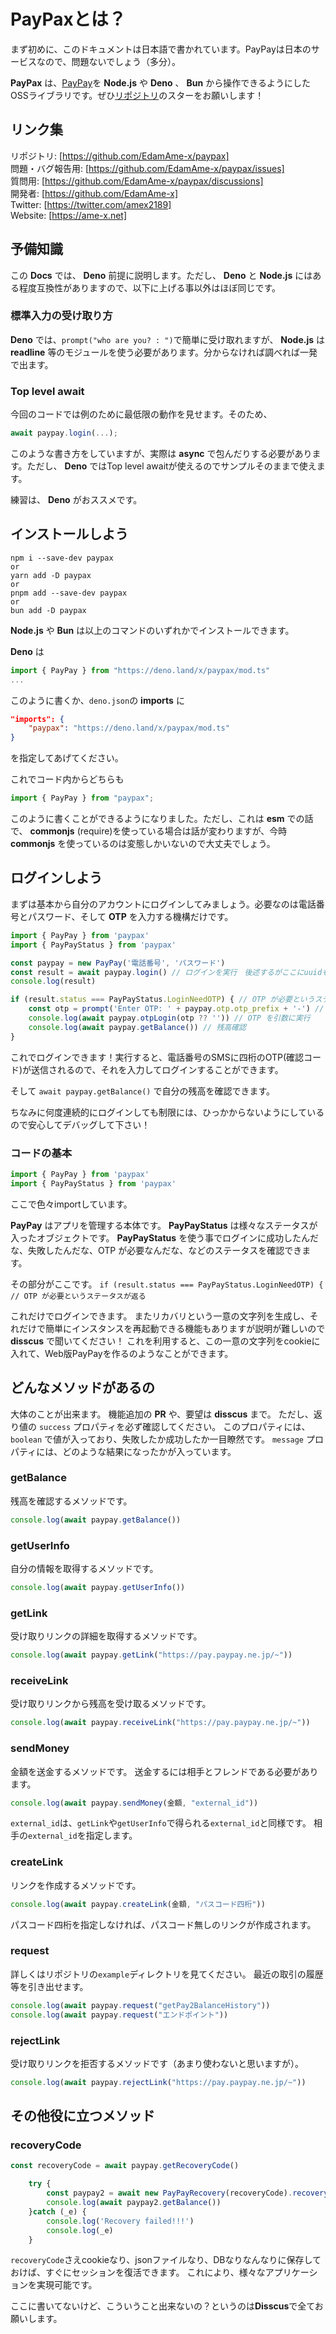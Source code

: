 # PayPaxとは？

まず初めに、このドキュメントは日本語で書かれています。PayPayは日本のサービスなので、問題ないでしょう（多分）。

 **PayPax** は、[PayPay](https://paypay.ne.jp)を **Node.js** や **Deno** 、 **Bun** から操作できるようにしたOSSライブラリです。ぜひ[リポジトリ](https://github.com/EdamAme-x/paypax)のスターをお願いします！

## リンク集
リポジトリ: [https://github.com/EdamAme-x/paypax]  
問題・バグ報告用: [https://github.com/EdamAme-x/paypax/issues]  
質問用: [https://github.com/EdamAme-x/paypax/discussions]  
開発者: [https://github.com/EdamAme-x]  
Twitter: [https://twitter.com/amex2189]  
Website: [https://ame-x.net]  

## 予備知識
この **Docs** では、 **Deno** 前提に説明します。ただし、 **Deno** と **Node.js** にはある程度互換性がありますので、以下に上げる事以外はほぼ同じです。

### 標準入力の受け取り方
 **Deno** では、`prompt("who are you? : ")`で簡単に受け取れますが、 **Node.js** は **readline** 等のモジュールを使う必要があります。分からなければ調べれば一発で出ます。

### Top level await
今回のコードでは例のために最低限の動作を見せます。そのため、

```typescript
await paypay.login(...);
```

このような書き方をしていますが、実際は **async** で包んだりする必要があります。ただし、 **Deno** ではTop level awaitが使えるのでサンプルそのままで使えます。

練習は、 **Deno** がおススメです。

## インストールしよう

```shell
npm i --save-dev paypax
or
yarn add -D paypax
or
pnpm add --save-dev paypax
or
bun add -D paypax
```

 **Node.js** や **Bun** は以上のコマンドのいずれかでインストールできます。

 **Deno** は

```typescript
import { PayPay } from "https://deno.land/x/paypax/mod.ts"
...
```

このように書くか、`deno.json`の **imports** に
```json
"imports": {
    "paypax": "https://deno.land/x/paypax/mod.ts"
}
```

を指定してあげてください。

これでコード内からどちらも

```ts
import { PayPay } from "paypax";
```

このように書くことができるようになりました。ただし、これは **esm** での話で、 **commonjs**  (require)を使っている場合は話が変わりますが、今時 **commonjs** を使っているのは変態しかいないので大丈夫でしょう。

## ログインしよう

まずは基本から自分のアカウントにログインしてみましょう。必要なのは電話番号とパスワード、そして **OTP** を入力する機構だけです。

```typescript
import { PayPay } from 'paypax'
import { PayPayStatus } from 'paypax'

const paypay = new PayPay('電話番号', 'パスワード')
const result = await paypay.login() // ログインを実行　後述するがここにuuidもしくはtokenを入れるとOTP無しでログイン可能
console.log(result)

if (result.status === PayPayStatus.LoginNeedOTP) { // OTP が必要というステータスが返る
    const otp = prompt('Enter OTP: ' + paypay.otp.otp_prefix + '-') // OTP を入力するように求める
    console.log(await paypay.otpLogin(otp ?? '')) // OTP を引数に実行
    console.log(await paypay.getBalance()) // 残高確認
}
```

これでログインできます！実行すると、電話番号のSMSに四桁のOTP(確認コード)が送信されるので、それを入力してログインすることができます。

そして `await paypay.getBalance()` で自分の残高を確認できます。

ちなみに何度連続的にログインしても制限には、ひっかからないようにしているので安心してデバッグして下さい！

### コードの基本

```typescript
import { PayPay } from 'paypax'
import { PayPayStatus } from 'paypax'
```

ここで色々importしています。

 **PayPay** はアプリを管理する本体です。
 **PayPayStatus** は様々なステータスが入ったオブジェクトです。
 **PayPayStatus** を使う事でログインに成功したんだな、失敗したんだな、OTP が必要なんだな、などのステータスを確認できます。

その部分がここです。
`if (result.status === PayPayStatus.LoginNeedOTP) { // OTP が必要というステータスが返る`

これだけでログインできます。
またリカバリという一意の文字列を生成し、それだけで簡単にインスタンスを再起動できる機能もありますが説明が難しいので **disscus** で聞いてください！
これを利用すると、この一意の文字列をcookieに入れて、Web版PayPayを作るのようなことができます。

## どんなメソッドがあるの
大体のことが出来ます。
機能追加の **PR** や、要望は **disscus** まで。
ただし、返り値の `success` プロパティを必ず確認してください。
このプロパティには、 `boolean` で値が入っており、失敗したか成功したか一目瞭然です。
`message` プロパティには、どのような結果になったかが入っています。

### getBalance

残高を確認するメソッドです。
```typescript
console.log(await paypay.getBalance())
```

### getUserInfo
自分の情報を取得するメソッドです。
```typescript
console.log(await paypay.getUserInfo())
```

### getLink
受け取りリンクの詳細を取得するメソッドです。
```typescript
console.log(await paypay.getLink("https://pay.paypay.ne.jp/~"))
```

### receiveLink
受け取りリンクから残高を受け取るメソッドです。
```typescript
console.log(await paypay.receiveLink("https://pay.paypay.ne.jp/~"))
```

### sendMoney
金額を送金するメソッドです。
送金するには相手とフレンドである必要があります。

```typescript
console.log(await paypay.sendMoney(金額, "external_id"))
```

`external_id`は、`getLink`や`getUserInfo`で得られる`external_id`と同様です。
相手の`external_id`を指定します。

### createLink
リンクを作成するメソッドです。
```typescript
console.log(await paypay.createLink(金額, "パスコード四桁"))
```

パスコード四桁を指定しなければ、パスコード無しのリンクが作成されます。

### request
詳しくはリポジトリの`example`ディレクトリを見てください。
最近の取引の履歴等を引き出せます。

```typescript
console.log(await paypay.request("getPay2BalanceHistory"))
console.log(await paypay.request("エンドポイント"))
```

### rejectLink
受け取りリンクを拒否するメソッドです（あまり使わないと思いますが）。

```typescript
console.log(await paypay.rejectLink("https://pay.paypay.ne.jp/~"))
```

## その他役に立つメソッド

### recoveryCode

```typescript
const recoveryCode = await paypay.getRecoveryCode()

    try {
        const paypay2 = await new PayPayRecovery(recoveryCode).recovery()
        console.log(await paypay2.getBalance())
    }catch (_e) {
        console.log('Recovery failed!!!')
        console.log(_e)
    }
```

`recoveryCode`さえcookieなり、jsonファイルなり、DBなりなんなりに保存しておけば、すぐにセッションを復活できます。
これにより、様々なアプリケーションを実現可能です。

ここに書いてないけど、こういうこと出来ないの？というのは**Disscus**で全てお願いします。
